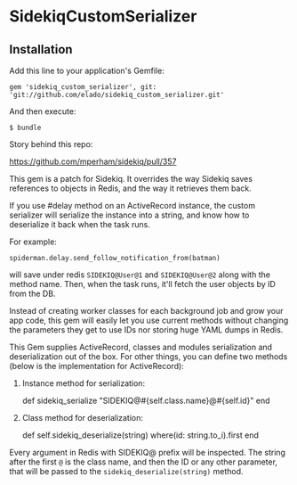 # SidekiqCustomSerializer

## Installation

Add this line to your application's Gemfile:

    gem 'sidekiq_custom_serializer', git: 'git://github.com/elado/sidekiq_custom_serializer.git'


And then execute:

    $ bundle

Story behind this repo:

https://github.com/mperham/sidekiq/pull/357

This gem is a patch for Sidekiq. It overrides the way Sidekiq saves references to objects in Redis, and the way it retrieves them back.

If you use #delay method on an ActiveRecord instance, the custom serializer will serialize the instance into a string, and know how to deserialize it back when the task runs.

For example:

```
spiderman.delay.send_follow_notification_from(batman)
```

will save under redis `SIDEKIQ@User@1` and `SIDEKIQ@User@2` along with the method name. Then, when the task runs, it'll fetch the user objects by ID from the DB.

Instead of creating worker classes for each background job and grow your app code, this gem will easily let you use current methods without changing the parameters they get to use IDs nor storing huge YAML dumps in Redis.


This Gem supplies ActiveRecord, classes and modules serialization and deserialization out of the box. For other things, you can define two methods (below is the implementation for ActiveRecord):

1. Instance method for serialization:

	def sidekiq_serialize
	  "SIDEKIQ@#{self.class.name}@#{self.id}"
	end


2. Class method for deserialization:

	def self.sidekiq_deserialize(string)
	  where(id: string.to_i).first
	end

Every argument in Redis with SIDEKIQ@ prefix will be inspected. The string after the first `@` is the class name, and then the ID or any other parameter, that will be passed to the `sidekiq_deserialize(string)` method.


